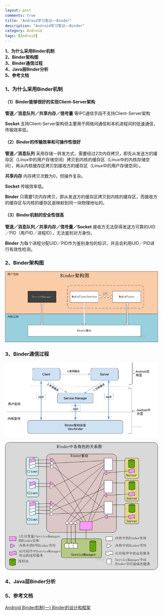 ```yaml
---
layout: post
comments: true
title: "Android学习笔记——Binder"
description: "Android学习笔记——Binder"
category: Android
tags: [Android]
---
```


**1、为什么采用Binder机制**    
**2、Binder架构图**     
**3、Binder通信过程**     
**4、Java层Binder分析**     
**5、参考文档**    

<!--more-->

### 1、为什么采用Binder机制    

#### （1）Binder能够很好的实现Client-Server架构    

**管道／消息队列／共享内存／信号量** 等IPC通信手段不支持Client-Server架构    

**Socket** 支持Client-Server架构但主要用于网络间通信和本机进程间的低速通信，传输效率低。

#### （2）Binder的传输效率和可操作性很好    

**管道／消息队列** 采用存储－转发方式，需要经过2次内存拷贝，即先从发送方的缓存区（Linux中的用户存储空间）拷贝到内核的缓存区（Linux中的内核存储空间），再从内核缓存区拷贝到接收方的缓存区（Linux中的用户存储空间）。    

**共享内存** 内存拷贝次数为0，但操作复杂。

**Socket** 传输效率低。    

**Binder** 只需要1次内存拷贝，即从发送方的缓存区拷贝到内核的缓存区，而接收方的缓存区与内核的缓存区是映射到同一块物理地址的。

#### （3）Binder机制的安全性很高    

**管道／消息队列／共享内存／信号量／Socket** 接收方无法获得发送方可靠的UID／PID（用户ID／进程ID），无法鉴别对方身份。    

**Binder** 为每个进程分配UID／PID作为鉴别身份的标识，并且会利用UID／PID进行有效性检测。    


### 2、Binder架构图     

![](/image/2018-05-12-learning-notes-binder/binder_frame.png)    

### 3、Binder通信过程     

![](/image/2018-05-12-learning-notes-binder/IPC-Binder.jpg)    


![](/image/2018-05-12-learning-notes-binder/binder_4relationship.jpg)    

### 4、Java层Binder分析     



### 5、参考文档    

[Android Binder机制(一) Binder的设计和框架](http://wangkuiwu.github.io/2014/09/01/Binder-Introduce/)    
